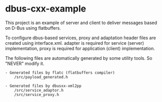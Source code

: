 # dbus-cxx-example

This project is an example of server and client to deliver messages based on D-Bus using flatbuffers.

To configure dbus-based services, proxy and adaptation header files are created using interface.xml. adapter is required for service (server) implementation, proxy is required for application (client) implementation. 

The following files are automatically generated by some utility tools. So "NEVER" modify it.

    - Generated files by flatc (flatbuffers compiler)
        /src/payload_generated.h 
        
    - Generated files by dbusxx-xml2pp 
        /src/service_adaptor.h
        /src/service_proxy.h
